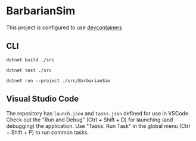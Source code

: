 # BarbarianSim

This project is configured to use [devcontainers](https://containers.dev/)

## CLI

`dotnet build ./src`

`dotnet test ./src`

`dotnet run --project ./src/BarbarianSim`

## Visual Studio Code

The repository has `launch.json` and `tasks.json` defined for use in VSCode. Check out the "Run and Debug" (Ctrl + Shift + D) for launching (and debugging) the application. Use "Tasks: Run Task" in the global menu (Ctrl + Shift + P) to run common tasks. 

